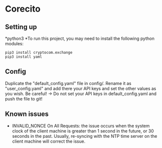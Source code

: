 # Corecito

## Setting up

*python3
*To run this project, you may need to install the following python modules:

```
pip3 install cryptocom.exchange
pip3 install yaml
```

## Config

Duplicate the "default_config.yaml" file in config/. Rename it as "user_config.yaml" and add there your API keys and set the other values as you wish. Be careful! -> Do not set your API keys in default_config.yaml and push the file to git!

## Known issues

* INVALID_NONCE On All Requests: the issue occurs when the system clock of the client machine is greater than 1 second in the future, or 30 seconds in the past. Usually, re-syncing with the NTP time server on the client machine will correct the issue.
